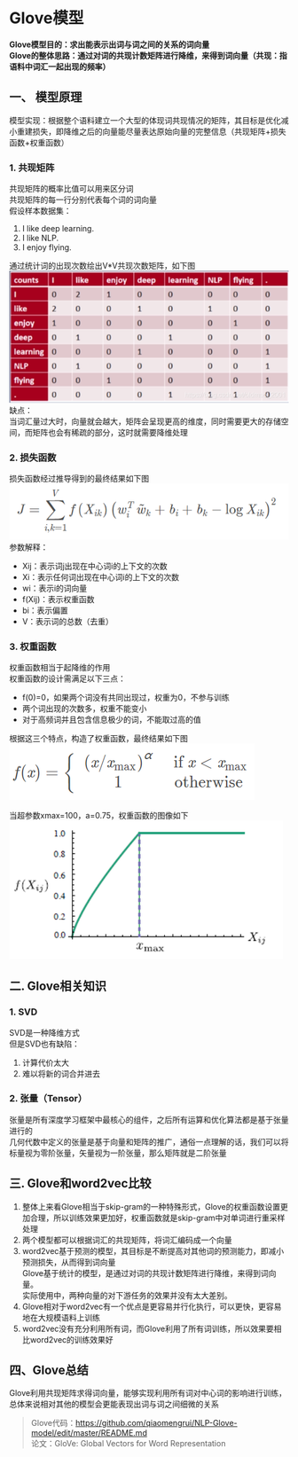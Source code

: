 # Glove模型
**Glove模型目的：求出能表示出词与词之间的关系的词向量   
Glove的整体思路：通过对词的共现计数矩阵进行降维，来得到词向量（共现：指语料中词汇一起出现的频率）**
## 一、 模型原理
模型实现：根据整个语料建立一个大型的体现词共现情况的矩阵，其目标是优化减小重建损失，即降维之后的向量能尽量表达原始向量的完整信息（共现矩阵+损失函数+权重函数）
### 1. 共现矩阵  
共现矩阵的概率比值可以用来区分词  
共现矩阵的每一行分别代表每个词的词向量  
假设样本数据集：
1. I like deep learning.   
2. I like NLP.   
3. I enjoy flying.  

通过统计词的出现次数绘出V\*V共现次数矩阵，如下图  
![共现矩阵](https://github.com/qiaomengrui/NLP-Glove-model/blob/master/pic/%E5%85%B1%E7%8E%B0%E7%9F%A9%E9%98%B5.png)  
缺点：  
当词汇量过大时，向量就会越大，矩阵会呈现更高的维度，同时需要更大的存储空间，而矩阵也会有稀疏的部分，这时就需要降维处理
### 2. 损失函数
损失函数经过推导得到的最终结果如下图  
![损失函数](https://github.com/qiaomengrui/NLP-Glove-model/blob/master/pic/%E7%9B%AE%E6%A0%87%E5%87%BD%E6%95%B0.png)  
参数解释：
* Xij：表示词j出现在中心词i的上下文的次数  
* Xi：表示任何词出现在中心词i的上下文的次数
* wi：表示i的词向量
* f(Xij)：表示权重函数
* bi：表示偏置
* V：表示词的总数（去重）
### 3. 权重函数
权重函数相当于起降维的作用  
权重函数的设计需满足以下三点：
* f(0)=0，如果两个词没有共同出现过，权重为0，不参与训练
* 两个词出现的次数多，权重不能变小
* 对于高频词并且包含信息极少的词，不能取过高的值  

根据这三个特点，构造了权重函数，最终结果如下图  
![权重函数](https://github.com/qiaomengrui/NLP-Glove-model/blob/master/pic/%E6%9D%83%E9%87%8D%E5%87%BD%E6%95%B0.png)  

当超参数xmax=100，a=0.75，权重函数的图像如下  
![给参数的权重函数图像](https://github.com/qiaomengrui/NLP-Glove-model/blob/master/pic/%E7%BB%99%E5%8F%82%E6%95%B0%E7%9A%84%E6%9D%83%E9%87%8D%E5%87%BD%E6%95%B0%E5%9B%BE%E5%83%8F.png)  
## 二. Glove相关知识
### 1. SVD
SVD是一种降维方式  
但是SVD也有缺陷：  
1. 计算代价太大  
2. 难以将新的词合并进去  
### 2. 张量（Tensor）
张量是所有深度学习框架中最核心的组件，之后所有运算和优化算法都是基于张量进行的  
几何代数中定义的张量是基于向量和矩阵的推广，通俗一点理解的话，我们可以将标量视为零阶张量，矢量视为一阶张量，那么矩阵就是二阶张量
## 三. Glove和word2vec比较
1. 整体上来看Glove相当于skip-gram的一种特殊形式，Glove的权重函数设置更加合理，所以训练效果更加好，权重函数就是skip-gram中对单词进行重采样处理  
2. 两个模型都可以根据词汇的共现矩阵，将词汇编码成一个向量  
3. word2vec基于预测的模型，其目标是不断提高对其他词的预测能力，即减小预测损失，从而得到词向量    
   Glove基于统计的模型，是通过对词的共现计数矩阵进行降维，来得到词向量。  
实际使用中，两种向量的对下游任务的效果并没有太大差别。
4. Glove相对于word2vec有一个优点是更容易并行化执行，可以更快，更容易地在大规模语料上训练
5. word2vec没有充分利用所有词，而Glove利用了所有词训练，所以效果要相比word2vec的训练效果好
## 四、Glove总结
Glove利用共现矩阵求得词向量，能够实现利用所有词对中心词的影响进行训练，总体来说相对其他的模型会更能表现出词与词之间细微的关系  
> Glove代码：https://github.com/qiaomengrui/NLP-Glove-model/edit/master/README.md  
> 论文：GloVe: Global Vectors for Word Representation

